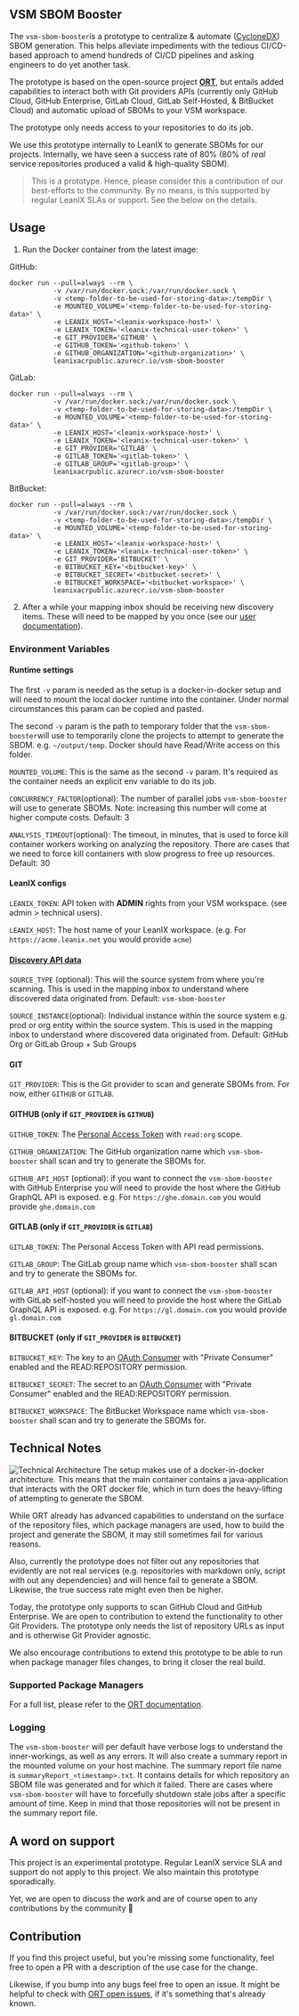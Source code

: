 ## VSM SBOM Booster

The `vsm-sbom-booster`is a prototype to centralize & automate ([CycloneDX](https://cyclonedx.org/capabilities/sbom/)) SBOM generation. This helps alleviate impediments with the tedious CI/CD-based approach to amend hundreds of CI/CD pipelines and asking engineers to do yet another task.

The prototype is based on the open-source project [**ORT**](https://github.com/oss-review-toolkit/ort), but entails added capabilities to interact both with Git providers APIs (currently only GitHub Cloud, GitHub Enterprise, GitLab Cloud, GitLab Self-Hosted, & BitBucket Cloud) and automatic upload of SBOMs to your VSM workspace.

The prototype only needs access to your repositories to do its job.

We use this prototype internally to LeanIX to generate SBOMs for our projects. Internally, we have seen a success rate of 80% (80% of *real* service repositories produced a valid & high-quality SBOM).

> This is a prototype. Hence, please consider this a contribution of our best-efforts to the community. By no means, is this supported by regular LeanIX SLAs or support. See the below on the details.

## Usage

1. Run the Docker container from the latest image:

GitHub:
```console
docker run --pull=always --rm \
           -v /var/run/docker.sock:/var/run/docker.sock \
           -v <temp-folder-to-be-used-for-storing-data>:/tempDir \
           -e MOUNTED_VOLUME='<temp-folder-to-be-used-for-storing-data>' \
           -e LEANIX_HOST='<leanix-workspace-host>' \
           -e LEANIX_TOKEN='<leanix-technical-user-token>' \
           -e GIT_PROVIDER='GITHUB' \
           -e GITHUB_TOKEN='<github-token>' \
           -e GITHUB_ORGANIZATION='<github-organization>' \
           leanixacrpublic.azurecr.io/vsm-sbom-booster
```

GitLab:
```console
docker run --pull=always --rm \
           -v /var/run/docker.sock:/var/run/docker.sock \
           -v <temp-folder-to-be-used-for-storing-data>:/tempDir \
           -e MOUNTED_VOLUME='<temp-folder-to-be-used-for-storing-data>' \
           -e LEANIX_HOST='<leanix-workspace-host>' \
           -e LEANIX_TOKEN='<leanix-technical-user-token>' \
           -e GIT_PROVIDER='GITLAB' \
           -e GITLAB_TOKEN='<gitlab-token>' \
           -e GITLAB_GROUP='<gitlab-group>' \
           leanixacrpublic.azurecr.io/vsm-sbom-booster
```

BitBucket:
```console
docker run --pull=always --rm \
           -v /var/run/docker.sock:/var/run/docker.sock \
           -v <temp-folder-to-be-used-for-storing-data>:/tempDir \
           -e MOUNTED_VOLUME='<temp-folder-to-be-used-for-storing-data>' \
           -e LEANIX_HOST='<leanix-workspace-host>' \
           -e LEANIX_TOKEN='<leanix-technical-user-token>' \
           -e GIT_PROVIDER='BITBUCKET' \
           -e BITBUCKET_KEY='<bitbucket-key>' \
           -e BITBUCKET_SECRET='<bitbucket-secret>' \
           -e BITBUCKET_WORKSPACE='<bitbucket-workspace>' \
           leanixacrpublic.azurecr.io/vsm-sbom-booster
```

2. After a while your mapping inbox should be receiving new discovery items. These will need to be mapped by you once (see our [user documentation](https://docs-vsm.leanix.net/docs/discover-automate#create-your-service-baseline)).

### Environment Variables

#### Runtime settings
The first `-v` param is needed as the setup is a docker-in-docker setup and will need to mount the local docker runtime into the container. Under normal circumstances this param can be copied and pasted.

The second `-v` param is the path to temporary folder that the `vsm-sbom-booster`will use to temporarily clone the projects to attempt to generate the SBOM. e.g. `~/output/temp`. Docker should have Read/Write access on this folder.

`MOUNTED_VOLUME`: This is the same as the second `-v` param. It's required as the container needs an explicit env variable to do its job.

`CONCURRENCY_FACTOR`(optional): The number of parallel jobs `vsm-sbom-booster` will use to generate SBOMs. Note: increasing this number will come at higher compute costs. Default: 3

`ANALYSIS_TIMEOUT`(optional): The timeout, in minutes, that is used to force kill container workers working on analyzing the repository. There are cases that we need to force kill containers with slow progress to free up resources. Default: 30

#### LeanIX configs

`LEANIX_TOKEN`: API token with **ADMIN** rights from your VSM workspace. (see admin > technical users).

`LEANIX_HOST`: The host name of your LeanIX workspace. (e.g. For `https://acme.leanix.net` you would provide `acme`)

#### [Discovery API data](https://docs-vsm.leanix.net/reference/discovery_service)

`SOURCE_TYPE` (optional): This will the source system from where you're scanning. This is used in the mapping inbox to understand where discovered data originated from. Default: `vsm-sbom-booster`

`SOURCE_INSTANCE`(optional): Individual instance within the source system e.g. prod or org entity within the source system. This is used in the mapping inbox to understand where discovered data originated from. Default: GitHub Org or GitLab Group + Sub Groups

#### GIT

`GIT_PROVIDER`: This is the Git provider to scan and generate SBOMs from. For now, either `GITHUB` or `GITLAB`.

#### GITHUB (only if `GIT_PROVIDER` is `GITHUB`)

`GITHUB_TOKEN`: The [Personal Access Token](https://github.com/leanix/vsm-github-broker#personal-access-token) with `read:org` scope. 

`GITHUB_ORGANIZATION`: The GitHub organization name which `vsm-sbom-booster` shall scan and try to generate the SBOMs for.

`GITHUB_API_HOST` (optional): if you want to connect the `vsm-sbom-booster` with GitHub Enterprise you will need to provide the host where the GitHub GraphQL API is exposed. e.g. For `https://ghe.domain.com` you would provide `ghe.domain.com`

#### GITLAB (only if `GIT_PROVIDER` is `GITLAB`)

`GITLAB_TOKEN`: The Personal Access Token with API read permissions.

`GITLAB_GROUP`: The GitLab group name which `vsm-sbom-booster` shall scan and try to generate the SBOMs for.

`GITLAB_API_HOST` (optional): if you want to connect the `vsm-sbom-booster` with GitLab self-hosted you will need to provide the host where the GitLab GraphQL API is exposed. e.g. For `https://gl.domain.com` you would provide `gl.domain.com`

#### BITBUCKET (only if `GIT_PROVIDER` is `BITBUCKET`)

`BITBUCKET_KEY`: The key to an [OAuth Consumer](https://support.atlassian.com/bitbucket-cloud/docs/integrate-another-application-through-oauth/) with "Private Consumer" enabled and the READ:REPOSITORY permission.

`BITBUCKET_SECRET`: The secret to an [OAuth Consumer](https://support.atlassian.com/bitbucket-cloud/docs/integrate-another-application-through-oauth/) with "Private Consumer" enabled and the READ:REPOSITORY permission.

`BITBUCKET_WORKSPACE`: The BitBucket Workspace name which `vsm-sbom-booster` shall scan and try to generate the SBOMs for.

## Technical Notes
![Technical Architecture](/vsm-sbom-booster.png)
The setup makes use of a docker-in-docker architecture. This means that the main container contains a java-application that interacts with the ORT docker file, which in turn does the heavy-lifting of attempting to generate the SBOM.

While ORT already has advanced capabilities to understand on the surface of the repository files, which package managers are used, how to build the project and generate the SBOM, it may still sometimes fail for various reasons.

Also, currently the prototype does not filter out any repositories that evidently are not real services (e.g. repositories with markdown only, script with out any dependencies) and will hence fail to generate a SBOM. Likewise, the true success rate might even then be higher.

Today, the prototype only supports to scan GitHub Cloud and GitHub Enterprise. We are open to contribution to extend the functionality to other Git Providers. The prototype only needs the list of repository URLs as input and is otherwise Git Provider agnostic.

We also encourage contributions to extend this prototype to be able to run when package manager files changes, to bring it closer the real build. 

### Supported Package Managers

For a full list, please refer to the [ORT documentation](https://github.com/oss-review-toolkit/ort#details-on-the-tools).

### Logging
The `vsm-sbom-booster` will per default have verbose logs to understand the inner-workings, as well as any errors. It will also create a summary report in the mounted volume on your host machine. The summary report file name is `summaryReport_<timestamp>.txt`. It contains details for which repository an SBOM file was generated and for which it failed. There are cases where `vsm-sbom-booster` will have to forcefully shutdown stale jobs after a specific amount of time. Keep in mind that those repositories will not be present in the summary report file.

## A word on support
This project is an experimental prototype. Regular LeanIX service SLA and support do not apply to this project. We also maintain this prototype sporadically.

Yet, we are open to discuss the work and are of course open to any contributions by the community 💙

## Contribution 
If you find this project useful, but you're missing some functionality, feel free to open a PR with a description of the use case for the change.

Likewise, if you bump into any bugs feel free to open an issue. It might be helpful to check with [ORT open issues](https://github.com/oss-review-toolkit/ort/issues), if it's something that's already known.
